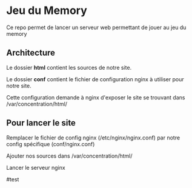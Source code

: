 # Jeu du Memory 


Ce repo permet de lancer un serveur web permettant de jouer au jeu du memory

## Architecture

Le dossier **html** contient les sources de notre site.

Le dossier **conf** contient le fichier de configuration nginx à utiliser pour notre site.

Cette configuration demande à nginx d'exposer le site se trouvant dans /var/concentration/html/


## Pour lancer le site

Remplacer le fichier de config nginx (/etc/nginx/nginx.conf) par notre config spécifique (conf/nginx.conf)

Ajouter nos sources dans /var/concentration/html/

Lancer le serveur nginx

#test